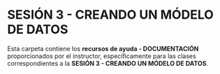 # SESIÓN 3 - CREANDO UN MÓDELO DE DATOS

Esta carpeta contiene los **recursos de ayuda - DOCUMENTACIÓN** proporcionados por el instructor, específicamente para las clases correspondientes a la **SESIÓN 3 - CREANDO UN MÓDELO DE DATOS**.
